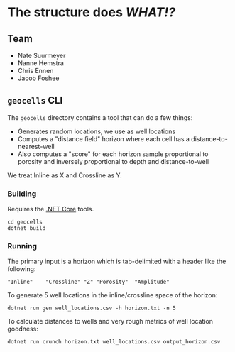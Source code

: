 
# The structure does _WHAT!?_


## Team

- Nate Suurmeyer
- Nanne Hemstra
- Chris Ennen
- Jacob Foshee

## `geocells` CLI

The `geocells` directory contains a tool that can do a few things:

- Generates random locations, we use as well locations
- Computes a "distance field" horizon where each cell has a distance-to-nearest-well
- Also computes a "score" for each horizon sample proportional to porosity and inversely proportional to depth and distance-to-well

We treat Inline as X and Crossline as Y.

### Building

Requires the [.NET Core](https://www.microsoft.com/net/core) tools.

```
cd geocells
dotnet build
```

### Running

The primary input is a horizon which is tab-delimited with a header like the following:

```
"Inline"	"Crossline"	"Z"	"Porosity"	"Amplitude"
```

To generate 5 well locations in the inline/crossline space of the horizon:

```
dotnet run gen well_locations.csv -h horizon.txt -n 5
```

To calculate distances to wells and very rough metrics of well location goodness:

```
dotnet run crunch horizon.txt well_locations.csv output_horizon.csv
```

